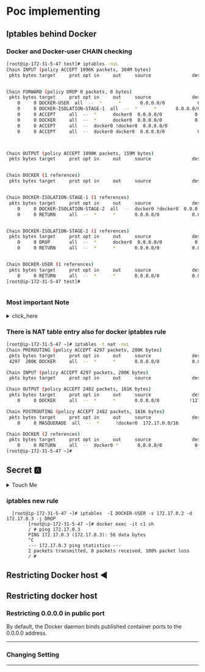# Poc implementing 

## Iptables behind Docker 

### Docker and Docker-user CHAIN checking 

```bash
[root@ip-172-31-5-47 test]# iptables -nvL 
Chain INPUT (policy ACCEPT 1096K packets, 304M bytes)
 pkts bytes target     prot opt in     out     source               destination         


Chain FORWARD (policy DROP 0 packets, 0 bytes)
 pkts bytes target     prot opt in     out     source               destination         
    0     0 DOCKER-USER  all  --  *      *       0.0.0.0/0            0.0.0.0/0           
    0     0 DOCKER-ISOLATION-STAGE-1  all  --  *      *       0.0.0.0/0            0.0.0.0/0           
    0     0 ACCEPT     all  --  *      docker0  0.0.0.0/0            0.0.0.0/0            ctstate RELATED,ESTABLISHED
    0     0 DOCKER     all  --  *      docker0  0.0.0.0/0            0.0.0.0/0           
    0     0 ACCEPT     all  --  docker0 !docker0  0.0.0.0/0            0.0.0.0/0           
    0     0 ACCEPT     all  --  docker0 docker0  0.0.0.0/0            0.0.0.0/0           



Chain OUTPUT (policy ACCEPT 1090K packets, 159M bytes)
 pkts bytes target     prot opt in     out     source               destination         


Chain DOCKER (1 references)
 pkts bytes target     prot opt in     out     source               destination         


Chain DOCKER-ISOLATION-STAGE-1 (1 references)
 pkts bytes target     prot opt in     out     source               destination         
    0     0 DOCKER-ISOLATION-STAGE-2  all  --  docker0 !docker0  0.0.0.0/0            0.0.0.0/0           
    0     0 RETURN     all  --  *      *       0.0.0.0/0            0.0.0.0/0           


Chain DOCKER-ISOLATION-STAGE-2 (1 references)
 pkts bytes target     prot opt in     out     source               destination         
    0     0 DROP       all  --  *      docker0  0.0.0.0/0            0.0.0.0/0           
    0     0 RETURN     all  --  *      *       0.0.0.0/0            0.0.0.0/0           


Chain DOCKER-USER (1 references)
 pkts bytes target     prot opt in     out     source               destination         
    0     0 RETURN     all  --  *      *       0.0.0.0/0            0.0.0.0/0           
[root@ip-172-31-5-47 test]# 



```
###  Most important Note 

<details>
 <summary>click_here</summary>
   <b> DOCKER </b> chain is auto managed by Docker daemon so never edit it manually 
    <br>
    <b> DOCKER-USER </b> Only chain where you can edit iptables rules manually  
</details>

### There is NAT table entry also for docker iptables rule 

```bash
[root@ip-172-31-5-47 ~]# iptables -t nat -nvL 
Chain PREROUTING (policy ACCEPT 4297 packets, 200K bytes)
 pkts bytes target     prot opt in     out     source               destination         
 4297  200K DOCKER     all  --  *      *       0.0.0.0/0            0.0.0.0/0            ADDRTYPE match dst-type LOCAL

Chain INPUT (policy ACCEPT 4297 packets, 200K bytes)
 pkts bytes target     prot opt in     out     source               destination         

Chain OUTPUT (policy ACCEPT 2482 packets, 181K bytes)
 pkts bytes target     prot opt in     out     source               destination         
    0     0 DOCKER     all  --  *      *       0.0.0.0/0           !127.0.0.0/8          ADDRTYPE match dst-type LOCAL

Chain POSTROUTING (policy ACCEPT 2482 packets, 181K bytes)
 pkts bytes target     prot opt in     out     source               destination         
    0     0 MASQUERADE  all  --  *      !docker0  172.17.0.0/16        0.0.0.0/0           

Chain DOCKER (2 references)
 pkts bytes target     prot opt in     out     source               destination         
    0     0 RETURN     all  --  docker0 *       0.0.0.0/0            0.0.0.0/0           
[root@ip-172-31-5-47 ~]# 


```

## Secret 🅰️

<details>
 <summary>Touch Me</summary>
  
    <b> DOCKER-USER </b> can be used to block particular containers in the same bridge from access each other 

</details>

### iptables new rule 

```
  [root@ip-172-31-5-47 ~]# iptables  -I DOCKER-USER -s 172.17.0.2 -d 172.17.0.3 -j DROP  
        [root@ip-172-31-5-47 ~]# docker exec -it c1 sh 
        / # ping 172.17.0.3
        PING 172.17.0.3 (172.17.0.3): 56 data bytes
        ^C
        --- 172.17.0.3 ping statistics ---
        2 packets transmitted, 0 packets received, 100% packet loss
        / # 
```

##  Restricting Docker host ◀️

## Restricting docker host 

### Restricting 0.0.0.0 in public port 

By default, the Docker daemon binds published container ports to the 0.0.0.0 address.
***

### Changing Setting 

---

